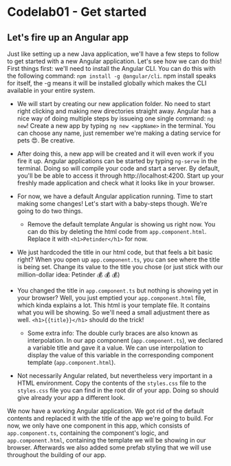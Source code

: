 # Codelab01 - Get started

## Let's fire up an Angular app

Just like setting up a new Java application, we'll have a few steps to follow to get started with a new Angular application. 
Let's see how we can do this! First things first: we'll need to install the Angular CLI. You can do this with the following command: ``npm install -g @angular/cli``.
npm install speaks for itself, the -g means it will be installed globally which makes the CLI available in your entire system.

- We will start by creating our new application folder. No need to start right clicking and making new directories straight away. 
  Angular has a nice way of doing multiple steps by issueing one single command: ``ng new``! Create a new app by typing ``ng new <appName>`` 
  in the terminal. You can choose any name, just remember we're making a dating service for pets :heart_eyes:. Be creative.
  
  
- After doing this, a new app will be created and it will even work if you fire it up. Angular applications can be started by typing
``ng-serve`` in the terminal. Doing so will compile your code and start a server. By default, you'll be be able to access it through
  http://localhost:4200. Start up your freshly made application and check what it looks like in your browser.


- For now, we have a default Angular application running. Time to start making some changes! Let's start with a baby-steps though. We're going
to do two things.
  - Remove the default template Angular is showing us right now. You can do this by deleting the html code from ``app.component.html``. Replace it with ``<h1>Petinder</h1>`` for now.

    
- We just hardcoded the title in our html code, but that feels a bit basic right? When you open up ``app.component.ts``, you can see where the title is being set. 
  Change its value to the title you chose (or just stick with our million-dollar idea: Petinder :moneybag: :moneybag: :moneybag:)
  

- You changed the title in ``app.component.ts`` but nothing is showing yet in your browser? Well, you just emptied your ``app.component.html`` file, which kinda
explains a lot. This html is your template file. It contains what you will be showing. So we'll need a small adjustment there as well. ```<h1>{{title}}</h1>``` should
  do the trick!
  * Some extra info: The double curly braces are also known as interpolation. In our app component (``app.component.ts``), we declared a variable title and gave it a value. 
We can use interpolation to display the value of this variable in the corresponding component template (``app.component.html``).


- Not necessarily Angular related, but nevertheless very important in a HTML environment. Copy the contents of the ``styles.css`` file to the ``styles.css`` file you can find in
the root dir of your app. Doing so should give already your app a different look.


We now have a working Angular application. We got rid of the default contents and replaced it with the title of the app we're going to build. For now, we only have one component in
this app, which consists of ``app.component.ts``, containing the component's logic, and ``app.component.html``, containing the template we will be showing in our browser.
Afterwards we also added some prefab styling that we will use throughout the building of our app.
